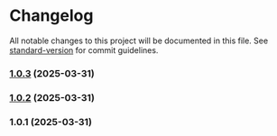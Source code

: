 # Changelog

All notable changes to this project will be documented in this file. See [standard-version](https://github.com/conventional-changelog/standard-version) for commit guidelines.

### [1.0.3](https://github.com/imkumardeepak/ProcessCaptReactApp/compare/v1.0.2...v1.0.3) (2025-03-31)

### [1.0.2](https://github.com/imkumardeepak/ProcessCaptReactApp/compare/v1.0.1...v1.0.2) (2025-03-31)

### 1.0.1 (2025-03-31)
